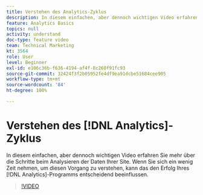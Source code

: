 ```yaml
---
title: Verstehen des Analytics-Zyklus
description: In diesem einfachen, aber dennoch wichtigen Video erfahren Sie, wie Sie die Daten Ihrer Site analysieren. Wenn Sie sich ein wenig Zeit nehmen, um diesen Vorgang zu verstehen, kann das den Erfolg Ihres Analytics-Programms entscheidend beeinflussen.
feature: Analytics Basics
topics: null
activity: understand
doc-type: feature video
team: Technical Marketing
kt: 3564
role: User
level: Beginner
exl-id: e106c36b-f636-4194-af4f-8c260f91fc93
source-git-commit: 32424f3f2b05952fe4df9ea91dcbe51684cee905
workflow-type: tm+mt
source-wordcount: '84'
ht-degree: 100%

---
```


# Verstehen des [!DNL Analytics]-Zyklus

In diesem einfachen, aber dennoch wichtigen Video erfahren Sie mehr über die Schritte beim Analysieren der Daten Ihrer Site. Wenn Sie sich ein wenig Zeit nehmen, um diesen Vorgang zu verstehen, kann das den Erfolg Ihres [!DNL Analytics]-Programms entscheidend beeinflussen.

>[!VIDEO](https://video.tv.adobe.com/v/28950/?quality=12)
